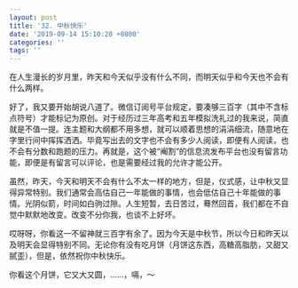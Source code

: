 ```yaml
---
layout: post
title: '32. 中秋快乐'
date: '2019-09-14 15:10:20 +0800'
categories: ''
tags: ''
---
```


在人生漫长的岁月里，昨天和今天似乎没有什么不同，而明天似乎和今天也不会有什么两样。



好了，我又要开始胡说八道了。微信订阅号平台规定，要凑够三百字（其中不含标点符号）才能标记为原创。对于经历过三年高考和五年模拟洗礼过的我来说，简直就是不值一提。连主题和大纲都不用多想，就可以顺着思想的涓涓细流，随意地在字里行间中挥挥洒洒。毕竟写出去的文字也不会有多少人阅读，即便有人阅读，也不会有分数和跑题的压力。再就是，这个被“阉割”的信息流发布平台也没有留言功能，即便是有留言可以评论，也是需要经过我的允许才能公开。



虽然，昨天，今天和明天不会有什么不太一样的地方，但是，仪式感，让中秋又显得异常特别。我们通常会高估自己一年能做的事情，也会低估自己十年能做的事情。光阴似箭，时间如白驹过隙。人生短暂，去日苦过，蓦然回首，我们都在不自觉中默默地改变。改变不分你我，也谈不上好坏。



哎呀呀，你看这一不留神就三百字有余了。因为今天是中秋节，所以今日和昨天以及明天会显得特别不同。无论你有没有吃月饼（月饼这东西，高糖高脂肪，又甜又腻歪），但是，依然祝你中秋快乐。




你看这个月饼，它又大又圆，……，嗝，～

